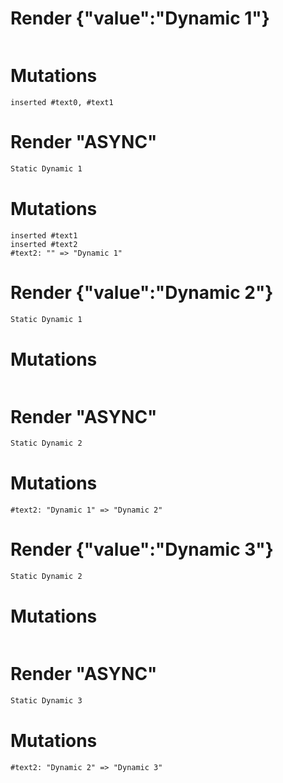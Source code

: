 # Render {"value":"Dynamic 1"}
```html

```

# Mutations
```
inserted #text0, #text1
```


# Render "ASYNC"
```html
Static Dynamic 1
```

# Mutations
```
inserted #text1
inserted #text2
#text2: "" => "Dynamic 1"
```


# Render {"value":"Dynamic 2"}
```html
Static Dynamic 1
```

# Mutations
```

```


# Render "ASYNC"
```html
Static Dynamic 2
```

# Mutations
```
#text2: "Dynamic 1" => "Dynamic 2"
```


# Render {"value":"Dynamic 3"}
```html
Static Dynamic 2
```

# Mutations
```

```


# Render "ASYNC"
```html
Static Dynamic 3
```

# Mutations
```
#text2: "Dynamic 2" => "Dynamic 3"
```